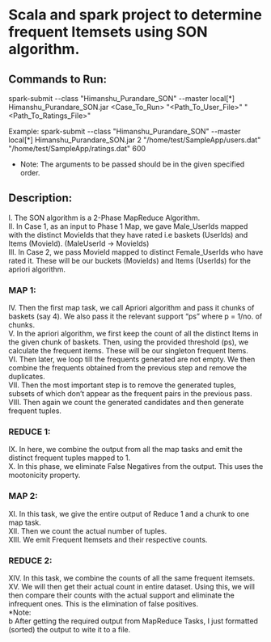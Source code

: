 # Scala and spark project to determine frequent Itemsets using SON algorithm.

## Commands to Run:
spark-submit --class "Himanshu_Purandare_SON" --master local[*] Himanshu_Purandare_SON.jar <Case_To_Run> "<Path_To_User_File>"
"<Path_To_Ratings_File>" <Support>

Example:
spark-submit --class "Himanshu_Purandare_SON" --master local[*] Himanshu_Purandare_SON.jar 2 "/home/test/SampleApp/users.dat"
"/home/test/SampleApp/ratings.dat" 600

* Note: 
The arguments to be passed should be in the given specified order.

## Description:
I. The SON algorithm is a 2-Phase MapReduce Algorithm.<br />
II. In Case 1, as an input to Phase 1 Map, we gave Male_UserIds mapped with the distinct MovieIds that they have rated i.e baskets (UserIds)
and Items (MovieId). (MaleUserId -> MovieIds)<br />
III. In Case 2, we pass MovieId mapped to distinct Female_UserIds who have rated it. These will be our buckets (MovieIds) and Items (UserIds)
for the apriori algorithm.<br />

### MAP 1:
IV. Then the first map task, we call Apriori algorithm and pass it chunks of baskets (say 4). We also pass it the relevant support “ps” where p = 1/no. of chunks.<br />
V. In the apriori algorithm, we first keep the count of all the distinct Items in the given chunk of baskets. Then, using the provided threshold (ps), we calculate the frequent items. These will be our singleton frequent Items.<br />
VI. Then later, we loop till the frequents generated are not empty. We then combine the frequents obtained from the previous step and remove
the duplicates.<br />
VII. Then the most important step is to remove the generated tuples, subsets of which don’t appear as the frequent pairs in the previous pass.<br />
VIII. Then again we count the generated candidates and then generate frequent tuples.<br />

### REDUCE 1:
IX. In here, we combine the output from all the map tasks and emit the distinct frequent tuples mapped to 1.<br />
X. In this phase, we eliminate False Negatives from the output. This uses the mootonicity property.<br />

### MAP 2:
XI. In this task, we give the entire output of Reduce 1 and a chunk to one map task.<br />
XII. Then we count the actual number of tuples.<br />
XIII. We emit Frequent Itemsets and their respective counts.<br />

### REDUCE 2:
XIV. In this task, we combine the counts of all the same frequent itemsets.<br />
XV. We will then get their actual count in entire dataset. Using this, we will then compare their counts with the actual support and eliminate the infrequent ones. This is the elimination of false positives.<br />
*Note:<br />b 
After getting the required output from MapReduce Tasks, I just formatted (sorted) the output to wite it to a file.

